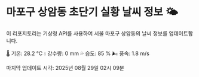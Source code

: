 
# 마포구 상암동 초단기 실황 날씨 정보 🌤️

이 리포지토리는 기상청 API를 사용하여 서울 마포구 상암동의 날씨 정보를 업데이트합니다. 

🌡️ 기온: 28.2 ℃
💧 강수량: 0 mm
💦 습도: 85 %
🌬️ 풍속: 1.8 m/s

마지막 업데이트 시각: 2025년 08월 29일 02시 09분    
